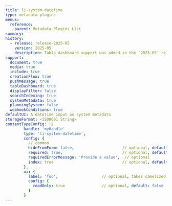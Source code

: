 ```yaml
---
title: li-system-datetime
type: metadata-plugins
menus:
  reference:
    parent: Metadata Plugins List
summary:
history:
  - release: release-2025-05
    version: 2025-05
    description: Table dashboard support was added in the `2025-05` release.
support:
  document: true
  media: true
  include: true
  creationFlow: true
  pushMessage: true
  tableDashboard: true
  displayFilter: false
  searchIndexing: true
  systemMetadata: true
  planningSystem: false
  webhookConditions: true
defaultUI: A datetime input as system metadata
storageFormat: <ISO8601 String>
contentTypeConfig: |2
        handle: 'myHandle'
        type: 'li-system-datetime',
        config: {
          // common
          hideFromForm: false,                     // optional, default: false
          required: true,                          // optional, default: false
          requiredErrorMessage: 'Provide a value',  // optional
          index: true                              // optional, default: false
        },
        ui: {
          label: 'foo',                   // optional, takes camelized name otherwise
          config: {
            readOnly: true                // optional, default: false
          }
        }
---
```


